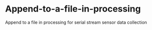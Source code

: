# Append-to-a-file-in-processing
Append to a file in processing for serial stream sensor data collection

